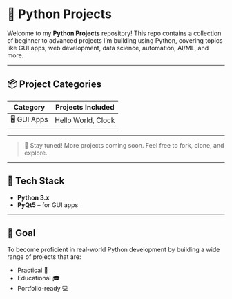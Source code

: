 # 🐍 Python Projects

Welcome to my **Python Projects** repository! This repo contains a collection of beginner to advanced projects I’m building using Python, covering topics like GUI apps, web development, data science, automation, AI/ML, and more.

---

## 📦 Project Categories

| Category           | Projects Included                                               |
|--------------------|------------------------------------------------------------------|
| 🖥️ GUI Apps        | Hello World, Clock

---
> 📢 Stay tuned! More projects coming soon. Feel free to fork, clone, and explore.
---

## 🚀 Tech Stack

- **Python 3.x**
- **PyQt5** – for GUI apps

---

## 📌 Goal

To become proficient in real-world Python development by building a wide range of projects that are:
- Practical 💼
- Educational 🎓
- Portfolio-ready 💻
